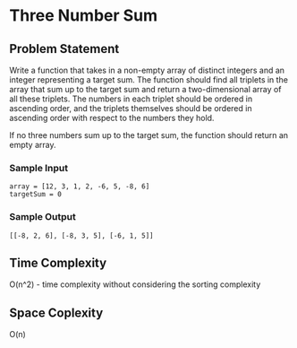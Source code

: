 # Three Number Sum

## Problem Statement

Write a function that takes in a non-empty array of distinct integers and an
integer representing a target sum. The function should find all triplets in
the array that sum up to the target sum and return a two-dimensional array of
all these triplets. The numbers in each triplet should be ordered in ascending
order, and the triplets themselves should be ordered in ascending order with
respect to the numbers they hold.

If no three numbers sum up to the target sum, the function should return an
empty array.

### Sample Input

```
array = [12, 3, 1, 2, -6, 5, -8, 6]
targetSum = 0
```

### Sample Output

```
[[-8, 2, 6], [-8, 3, 5], [-6, 1, 5]]
```

## Time Complexity

O(n^2) - time complexity without considering the sorting complexity

## Space Coplexity

O(n)
